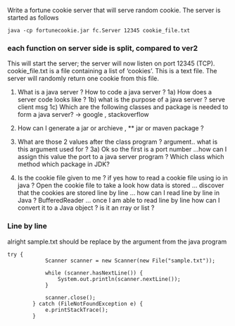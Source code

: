 Write a fortune cookie server that will serve random cookie. The server is started as follows  
```
java -cp fortunecookie.jar fc.Server 12345 cookie_file.txt 
```
### each function on server side is split, compared to ver2


This will start the server; the server will now listen on port 12345 (TCP). 
cookie_file.txt is a file containing a list of ‘cookies’. This is a text file. The server 
will randomly return one cookie from this file. 

1) What is a java server ? How to code a java server ?
 1a) How does a server code looks like ? 
 1b) what is the purpose of a java server ? serve client msg
 1c) Which are the following classes and package is needed to form a java server? -> google , stackoverflow

2. How can I generate a jar or archieve , ** jar or maven package ?

3. What are those 2 values after the class program ? argument.. what is this argument used for ?
 3a) Ok so the first is a port number ...how can I assign this value the port to a java server program ? Which class which method which package in JDK?

4. Is the cookie file given to me ? if yes how to read a cookie file using io in java ? Open the cookie file to take a look how data is stored ... discover that the cookies are stored line by line ... how can I read line by line in Java ? BufferedReader ... once I am able to read line by line how can I convert it to a Java object ? is it an rray or list ?

### Line by line
alright sample.txt should be replace by the argument from the java program
```
try {
			Scanner scanner = new Scanner(new File("sample.txt"));

			while (scanner.hasNextLine()) {
				System.out.println(scanner.nextLine());
			}

			scanner.close();
		} catch (FileNotFoundException e) {
			e.printStackTrace();
		}
```

